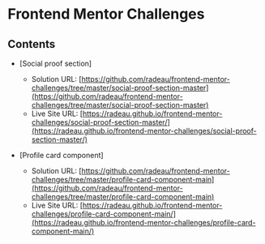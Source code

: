 # Frontend Mentor Challenges

## Contents

- [Social proof section]
  - Solution URL: [https://github.com/radeau/frontend-mentor-challenges/tree/master/social-proof-section-master](https://github.com/radeau/frontend-mentor-challenges/tree/master/social-proof-section-master)
  - Live Site URL: [https://radeau.github.io/frontend-mentor-challenges/social-proof-section-master/](https://radeau.github.io/frontend-mentor-challenges/social-proof-section-master/)

- [Profile card component]
  - Solution URL: [https://github.com/radeau/frontend-mentor-challenges/tree/master/profile-card-component-main](https://github.com/radeau/frontend-mentor-challenges/tree/master/profile-card-component-main) 
  - Live Site URL: [https://radeau.github.io/frontend-mentor-challenges/profile-card-component-main/](https://radeau.github.io/frontend-mentor-challenges/profile-card-component-main/)

